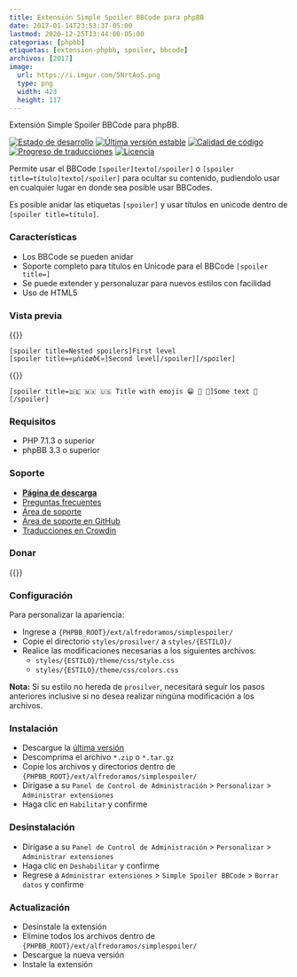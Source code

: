 ```yaml
---
title: Extensión Simple Spoiler BBCode para phpBB
date: 2017-01-14T23:53:37-05:00
lastmod: 2020-12-25T13:44:00-05:00
categorias: [phpbb]
etiquetas: [extension-phpbb, spoiler, bbcode]
archivos: [2017]
image:
  url: https://i.imgur.com/5NrtAoS.png
  type: png
  width: 423
  height: 117
---
```

Extensión Simple Spoiler BBCode para phpBB.

[![Estado de desarrollo](https://img.shields.io/github/workflow/status/AlfredoRamos/phpbb-ext-simple-spoiler/GitHub%20Actions%20CI?style=flat-square)](https://github.com/AlfredoRamos/phpbb-ext-simple-spoiler/actions)
[![Última versión estable](https://img.shields.io/github/tag/AlfredoRamos/phpbb-ext-simple-spoiler.svg?label=stable&style=flat-square)](https://github.com/AlfredoRamos/phpbb-ext-simple-spoiler/releases)
[![Calidad de código](https://img.shields.io/codacy/grade/d999d79cca134f189502ad84cee17a33.svg?style=flat-square)](https://app.codacy.com/manual/AlfredoRamos/phpbb-ext-simple-spoiler/dashboard)
[![Progreso de traducciones](https://badges.crowdin.net/phpbb-ext-simple-spoiler/localized.svg)](https://crowdin.com/project/phpbb-ext-simple-spoiler)
[![Licencia](https://img.shields.io/github/license/AlfredoRamos/phpbb-ext-simple-spoiler.svg?style=flat-square)](https://raw.githubusercontent.com/AlfredoRamos/phpbb-ext-simple-spoiler/master/license.txt)

Permite usar el BBCode `[spoiler]texto[/spoiler]` o `[spoiler title=título]texto[/spoiler]` para ocultar su contenido, pudiendolo usar en cualquier lugar en donde sea posible usar BBCodes.

Es posible anidar las etiquetas `[spoiler]` y usar títulos en unicode dentro de `[spoiler title=título]`.

<!--more-->
### Características

- Los BBCode se pueden anidar
- Soporte completo para títulos en Unicode para el BBCode `[spoiler title=]`
- Se puede extender y personaluzar para nuevos estilos con facilidad
- Uso de HTML5

### Vista previa

{{<preview src="https://i.imgur.com/5NrtAoS.png" alt="Spoilers anidados" imgclass="img-fluid d-block mx-auto mb-3">}}

```plaintext
[spoiler title=Nested spoilers]First level
[spoiler title=«µǹï¢øð€»]Second level[/spoiler][/spoiler]
```

{{<preview src="https://i.imgur.com/5NrtAoS.png" alt="Spoilers usando emojis el título" imgclass="img-fluid d-block mx-auto mb-3">}}

```plaintext
[spoiler title=🇩🇪 🇲🇽 🇺🇸 Title with emojis 😁 🤗 🔱]Some text 🦏[/spoiler]
```

### Requisitos

- PHP 7.1.3 o superior
- phpBB 3.3 o superior

### Soporte

- [**Página de descarga**](https://www.phpbb.com/customise/db/extension/simple_spoiler_bbcode/)
- [Preguntas frecuentes](https://www.phpbb.com/customise/db/extension/simple_spoiler_bbcode/faq)
- [Área de soporte](https://www.phpbb.com/customise/db/extension/simple_spoiler_bbcode/support)
- [Área de soporte en GitHub](https://github.com/AlfredoRamos/phpbb-ext-simple-spoiler/issues)
- [Traducciones en Crowdin](https://crowdin.com/project/phpbb-ext-simple-spoiler)

### Donar

{{<donate>}}

### Configuración

Para personalizar la apariencia:

- Ingrese a `{PHPBB_ROOT}/ext/alfredoramos/simplespoiler/`
- Copie el directorio `styles/prosilver/` a `styles/{ESTILO}/`
- Realice las modificaciones necesarias a los siguientes archivos:
	- `styles/{ESTILO}/theme/css/style.css`
	- `styles/{ESTILO}/theme/css/colors.css`

**Nota:** Si su estilo no hereda de `prosilver`, necesitará seguir los pasos anteriores inclusive si no desea realizar ningúna modificación a los archivos.

### Instalación

- Descargue la [última versión](https://github.com/AlfredoRamos/phpbb-ext-simple-spoiler/releases)
- Descomprima el archivo `*.zip` o `*.tar.gz`
- Copie los archivos y directorios dentro de `{PHPBB_ROOT}/ext/alfredoramos/simplespoiler/`
- Dirígase a su `Panel de Control de Administración` > `Personalizar` > `Administrar extensiones`
- Haga clic en `Habilitar` y confirme

### Desinstalación

- Dirígase a su `Panel de Control de Administración` > `Personalizar` > `Administrar extensiones`
- Haga clic en `Deshabilitar` y confirme
- Regrese a `Administrar extensiones` > `Simple Spoiler BBCode` > `Borrar datos` y confirme

### Actualización

- Desinstale la extensión
- Elimine todos los archivos dentro de `{PHPBB_ROOT}/ext/alfredoramos/simplespoiler/`
- Descargue la nueva versión
- Instale la extensión

